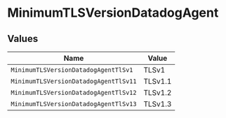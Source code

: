 # MinimumTLSVersionDatadogAgent


## Values

| Name                                  | Value                                 |
| ------------------------------------- | ------------------------------------- |
| `MinimumTLSVersionDatadogAgentTlSv1`  | TLSv1                                 |
| `MinimumTLSVersionDatadogAgentTlSv11` | TLSv1.1                               |
| `MinimumTLSVersionDatadogAgentTlSv12` | TLSv1.2                               |
| `MinimumTLSVersionDatadogAgentTlSv13` | TLSv1.3                               |